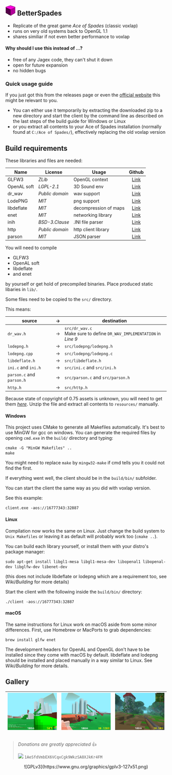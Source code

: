 ## ![](resources/icon.png) BetterSpades

* Replicate of the great game *Ace of Spades* (classic voxlap)
* runs on very old systems back to OpenGL 1.1
* shares similiar if not even better performance to voxlap

#### Why should I use this instead of ...?

* free of any Jagex code, they can't shut it down
* open for future expansion
* no hidden bugs

### Quick usage guide

If you just got this from the releases page or even the [official website](https://aos.party/) this might be relevant to you.

* You can either use it temporarily by extracting the downloaded zip to a new directory and start the client by the command line as described on the last steps of the build guide for Windows or Linux
* or you extract all contents to your Ace of Spades installation (normally found at `C:/Ace of Spades/`), effectively replacing the old voxlap version


## Build requirements

These libraries and files are needed:

| Name        | License         | Usage                 | Github                                            |
| ----------- | --------------- | --------------------- | :-----------------------------------------------: |
| GLFW3       | *ZLib*          | OpenGL context        | [Link](https://github.com/glfw/glfw)              |
| OpenAL soft | *LGPL-2.1*      | 3D Sound env          | [Link](https://github.com/kcat/openal-soft)       |
| dr_wav      | *Public domain* | wav support           | [Link](https://github.com/mackron/dr_libs/)       |
| LodePNG     | *MIT*           | png support           | [Link](https://github.com/lvandeve/lodepng)       |
| libdeflate  | *MIT*           | decompression of maps | [Link](https://github.com/ebiggers/libdeflate)    |
| enet        | *MIT*           | networking library    | [Link](https://github.com/lsalzman/enet)          |
| inih        | *BSD-3.Clause*  | .INI file parser      | [Link](https://github.com/benhoyt/inih)           |
| http        | *Public domain* | http client library   | [Link](https://github.com/mattiasgustavsson/libs) |
| parson      | *MIT*           | JSON parser           | [Link](https://github.com/kgabis/parson)          |

You will need to compile

* GLFW3
* OpenAL soft
* libdeflate
* and enet

by yourself or get hold of precompiled binaries. Place produced static libaries in `lib/`.

Some files need to be copied to the `src/` directory.

This means:

| source                    | &rightarrow; | destination                                                                   |
| ------------------------- | ------------ | ---------------------------                                                   |
| `dr_wav.h`                | &rightarrow; | `src/dr_wav.c` <br /> Make sure to define `DR_WAV_IMPLEMENTATION` in *Line 9* |
| `lodepng.h`               | &rightarrow; | `src/lodepng/lodepng.h`                                                       |
| `lodepng.cpp`             | &rightarrow; | `src/lodepng/lodepng.c`                                                       |
| `libdeflate.h`            | &rightarrow; | `src/libdeflate.h`                                                            |
| `ini.c` and `ini.h`       | &rightarrow; | `src/ini.c` and `src/ini.h`                                                   |
| `parson.c` and `parson.h` | &rightarrow; | `src/parson.c` and `src/parson.h`                                             |
| `http.h`                  | &rightarrow; | `src/http.h`                                                                  |

Because state of copyright of 0.75 assets is unknown, you will need to get them *[here](http://aos.party/bsresources.zip)*. Unzip the file and extract all contents to `resources/` manually.

#### Windows

This project uses CMake to generate all Makefiles automatically. It's best to use MinGW for gcc on windows. You can generate the required files by opening `cmd.exe` in the `build/` directory and typing:
```
cmake -G "MinGW Makefiles" ..
make
```
You might need to replace `make` by `mingw32-make` if cmd tells you it could not find the first.

If everything went well, the client should be in the `build/bin/` subfolder.

You can start the client the same way as you did with voxlap version.

See this example:
```
client.exe -aos://16777343:32887
```

#### Linux

Compilation now works the same on Linux. Just change the build system to `Unix Makefiles` or leaving it as default will probably work too (`cmake ..`).

You can build each library yourself, or install them with your distro's package manager:
```
sudo apt-get install libgl1-mesa libgl1-mesa-dev libopenal1 libopenal-dev libglfw-dev libenet-dev
```
(this does not include libdeflate or lodepng which are a requirement too, see _Wiki/Building_ for more details)

Start the client with the following inside the `build/bin/` directory:
```
./client -aos://16777343:32887
```

#### macOS

The same instructions for Linux work on macOS aside from some minor differences. First, use Homebrew or MacPorts to grab dependencies:
```
brew install glfw enet
```
The development headers for OpenAL and OpenGL don't have to be installed since they come with macOS by default. libdeflate and lodepng should be installed and placed manually in a way similar to Linux. See _Wiki/Building_ for more details.

## Gallery

| <img src="/docs/pic01.png" width="250px"> | <img src="/docs/pic02.png" width="250px"> | <img src="/docs/pic03.png" width="250px"> |
| :-: | :-: | :-: |

##

>*Donations are greatly appreciated* :+1:
>
><img src="https://bitaps.com/static/img/bitcoin.svg" height="30px"> `1AeSfdVmbEX6VCqxCgk9WkzSA8XJkKr4FM`

<center>![GPLv3](https://www.gnu.org/graphics/gplv3-127x51.png)</center>
